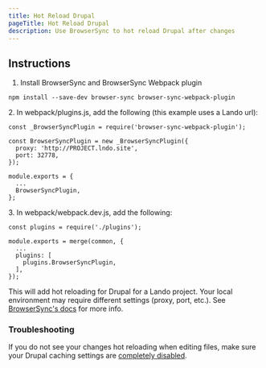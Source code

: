 ```yaml
---
title: Hot Reload Drupal
pageTitle: Hot Reload Drupal
description: Use BrowserSync to hot reload Drupal after changes
---
```


## Instructions

1. Install BrowserSync and BrowserSync Webpack plugin

```
npm install --save-dev browser-sync browser-sync-webpack-plugin
```

&#x20; 2\. In webpack/plugins.js, add the following (this example uses a Lando url):

```
const _BrowserSyncPlugin = require('browser-sync-webpack-plugin');

const BrowserSyncPlugin = new _BrowserSyncPlugin({
  proxy: 'http://PROJECT.lndo.site',
  port: 32778,
});

module.exports = {
  ...
  BrowserSyncPlugin,
};

```

&#x20; 3\. In webpack/webpack.dev.js, add the following:

```
const plugins = require('./plugins');

module.exports = merge(common, {
  ...
  plugins: [
    plugins.BrowserSyncPlugin,
  ],
});
```

This will add hot reloading for Drupal for a Lando project. Your local environment may require different settings (proxy, port, etc.). See [BrowserSync's docs](https://www.browsersync.io/docs/) for more info.

### Troubleshooting

If you do not see your changes hot reloading when editing files, make sure your Drupal caching settings are [completely disabled](https://www.drupal.org/node/2598914).&#x20;
